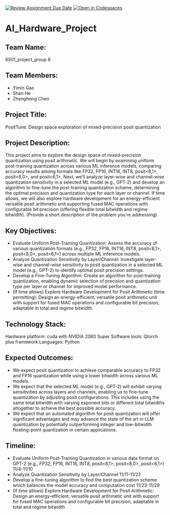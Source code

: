 [![Review Assignment Due Date](https://classroom.github.com/assets/deadline-readme-button-22041afd0340ce965d47ae6ef1cefeee28c7c493a6346c4f15d667ab976d596c.svg)](https://classroom.github.com/a/Buol6fpg)
[![Open in Codespaces](https://classroom.github.com/assets/launch-codespace-2972f46106e565e64193e422d61a12cf1da4916b45550586e14ef0a7c637dd04.svg)](https://classroom.github.com/open-in-codespaces?assignment_repo_id=16837588)

# AI_Hardware_Project

## Team Name: 
6501_project_group 8 

## Team Members:
- Yimin Gao
- Shan He
- Zhenghong Chen

## Project Title:
PositTune: Design space exploration of mixed-precision posit quantization

## Project Description:
This project aims to explore the design space of mixed-precision quantization using posit arithmetic. We will begin by examining uniform post-training quantization across various ML inference models, comparing accuracy results among formats like FP32, FP16, INT16, INT8, posit<8,1>, posit<8,0>, and posit<6,1>. Next, we’ll analyze layer-wise and channel-wise quantization sensitivity in a selected ML model (e.g., GPT-2) and develop an algorithm to fine-tune the post-training quantization scheme, determining the optimal precision and quantization type for each layer or channel. If time allows, we will also explore hardware development for an energy-efficient versatile posit arithmetic unit supporting fused MAC operations with configurable bit precision (offering flexible total bitwidth and regime bitwidth). 
(Provide a short description of the problem you're addressing)

## Key Objectives:
- Evaluate Uniform Post-Training Quantization: Assess the accuracy of various quantization formats (e.g., FP32, FP16, INT16, INT8, posit<8,1>, posit<8,0>, posit<6,1>) across multiple ML inference models.
- Analyze Quantization Sensitivity by Layer/Channel: Investigate layer-wise and channel-wise sensitivity to posit quantization in a selected ML model (e.g., GPT-2) to identify optimal posit precision settings.
- Develop a Fine-Tuning Algorithm: Create an algorithm for post-training quantization, enabling dynamic selection of precision and quantization type per layer or channel for improved model performance.
- (If time allows) Explore Hardware Development for Posit Arithmetic (time permitting): Design an energy-efficient, versatile posit arithmetic unit with support for fused MAC operations and configurable bit precision, adaptable in total and regime bitwidth.

## Technology Stack:
Hardware platform: cuda with NVIDIA 2080 Super
Software tools: Qtorch plus framework
Languages: Python

## Expected Outcomes:
- We expect posit quantization to achieve comparable accuracy to FP32 and FP16 quantization while using a lower bitwidth across various ML models.
- We expect that the selected ML model (e.g., GPT-2) will exhibit varying sensitivities across layers and channels, enabling us to fine-tune quantization by adjusting posit configurations. This includes using the same total bitwidth with varying exponent bits or different total bitwidths altogether to achieve the best possible accuracy.
- We expect that an automated algorithm for posit quantization will offer significant advantages and may advance the state of the art in LLM quantization by potentially outperforming integer and low-bitwidth floating-point quantization in certain applications.

## Timeline:
- Evaluate Uniform Post-Training Quantization in various data format on GPT-2 (e.g., FP32, FP16, INT16, INT8, posit<8,1>, posit<8,0>, posit<6,1>)  11/4-11/10
- Analyze Quantization Sensitivity by Layer/Channel 11/11-11/22
- Develop a fine-tuning algorithm to find the best quantization scheme which balances the model accuracy and computation cost 11/23-11/29
- (If time allows) Explore Hardware Development for Posit Arithmetic: Design an energy-efficient, versatile posit arithmetic unit with support for fused MAC operations and configurable bit precision, adaptable in total and regime bitwidth

